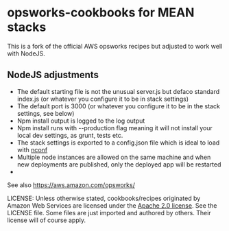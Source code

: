 opsworks-cookbooks for MEAN stacks
==================

This is a fork of the official AWS opsworks recipes but adjusted to work well with NodeJS. 

## NodeJS adjustments
* The default starting file is not the unusual server.js but defaco standard index.js (or whatever you configure it to be in stack settings)
* The default port is 3000 (or whatever you configure it to be in the stack settings, see below)
* Npm install output is logged to the log output
* Npm install runs with --production flag meaning it will not install your local dev settings, as grunt, tests etc.
* The stack settings is exported to a config.json file which is ideal to load with [nconf](https://github.com/flatiron/nconf)
* Multiple node instances are allowed on the same machine and when new deployments are published, only the deployed app will be restarted
* 

See also <https://aws.amazon.com/opsworks/>

LICENSE: Unless otherwise stated, cookbooks/recipes originated by Amazon Web Services are licensed
under the [Apache 2.0 license](http://aws.amazon.com/apache2.0/). See the LICENSE file. Some files
are just imported and authored by others. Their license will of course apply.
